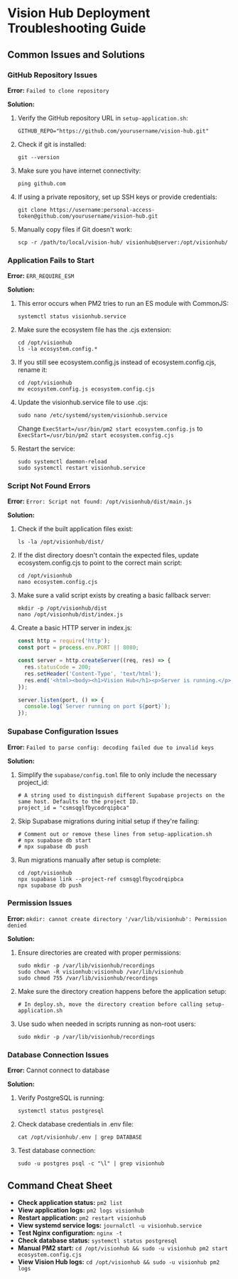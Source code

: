 
# Vision Hub Deployment Troubleshooting Guide

## Common Issues and Solutions

### GitHub Repository Issues

**Error:** `Failed to clone repository`

**Solution:**
1. Verify the GitHub repository URL in `setup-application.sh`:
   ```
   GITHUB_REPO="https://github.com/yourusername/vision-hub.git"
   ```

2. Check if git is installed:
   ```
   git --version
   ```

3. Make sure you have internet connectivity:
   ```
   ping github.com
   ```

4. If using a private repository, set up SSH keys or provide credentials:
   ```
   git clone https://username:personal-access-token@github.com/yourusername/vision-hub.git
   ```

5. Manually copy files if Git doesn't work:
   ```
   scp -r /path/to/local/vision-hub/ visionhub@server:/opt/visionhub/
   ```

### Application Fails to Start

**Error:** `ERR_REQUIRE_ESM`

**Solution:**
1. This error occurs when PM2 tries to run an ES module with CommonJS:
   ```
   systemctl status visionhub.service
   ```

2. Make sure the ecosystem file has the .cjs extension:
   ```
   cd /opt/visionhub
   ls -la ecosystem.config.*
   ```
   
3. If you still see ecosystem.config.js instead of ecosystem.config.cjs, rename it:
   ```
   cd /opt/visionhub
   mv ecosystem.config.js ecosystem.config.cjs
   ```

4. Update the visionhub.service file to use .cjs:
   ```
   sudo nano /etc/systemd/system/visionhub.service
   ```
   Change `ExecStart=/usr/bin/pm2 start ecosystem.config.js` to 
   `ExecStart=/usr/bin/pm2 start ecosystem.config.cjs`

5. Restart the service:
   ```
   sudo systemctl daemon-reload
   sudo systemctl restart visionhub.service
   ```

### Script Not Found Errors

**Error:** `Error: Script not found: /opt/visionhub/dist/main.js`

**Solution:**
1. Check if the built application files exist:
   ```
   ls -la /opt/visionhub/dist/
   ```

2. If the dist directory doesn't contain the expected files, update ecosystem.config.cjs to point to the correct main script:
   ```
   cd /opt/visionhub
   nano ecosystem.config.cjs
   ```

3. Make sure a valid script exists by creating a basic fallback server:
   ```
   mkdir -p /opt/visionhub/dist
   nano /opt/visionhub/dist/index.js
   ```
   
4. Create a basic HTTP server in index.js:
   ```javascript
   const http = require('http');
   const port = process.env.PORT || 8080;
   
   const server = http.createServer((req, res) => {
     res.statusCode = 200;
     res.setHeader('Content-Type', 'text/html');
     res.end('<html><body><h1>Vision Hub</h1><p>Server is running.</p></body></html>');
   });
   
   server.listen(port, () => {
     console.log(`Server running on port ${port}`);
   });
   ```

### Supabase Configuration Issues

**Error:** `Failed to parse config: decoding failed due to invalid keys`

**Solution:**
1. Simplify the `supabase/config.toml` file to only include the necessary project_id:
   ```
   # A string used to distinguish different Supabase projects on the same host. Defaults to the project ID.
   project_id = "csmsqglfbycodrqipbca"
   ```

2. Skip Supabase migrations during initial setup if they're failing:
   ```
   # Comment out or remove these lines from setup-application.sh
   # npx supabase db start
   # npx supabase db push
   ```

3. Run migrations manually after setup is complete:
   ```
   cd /opt/visionhub
   npx supabase link --project-ref csmsqglfbycodrqipbca
   npx supabase db push
   ```

### Permission Issues

**Error:** `mkdir: cannot create directory '/var/lib/visionhub': Permission denied`

**Solution:**
1. Ensure directories are created with proper permissions:
   ```
   sudo mkdir -p /var/lib/visionhub/recordings
   sudo chown -R visionhub:visionhub /var/lib/visionhub
   sudo chmod 755 /var/lib/visionhub/recordings
   ```

2. Make sure the directory creation happens before the application setup:
   ```
   # In deploy.sh, move the directory creation before calling setup-application.sh
   ```

3. Use sudo when needed in scripts running as non-root users:
   ```
   sudo mkdir -p /var/lib/visionhub/recordings
   ```

### Database Connection Issues

**Error:** Cannot connect to database

**Solution:**
1. Verify PostgreSQL is running:
   ```
   systemctl status postgresql
   ```

2. Check database credentials in .env file:
   ```
   cat /opt/visionhub/.env | grep DATABASE
   ```

3. Test database connection:
   ```
   sudo -u postgres psql -c "\l" | grep visionhub
   ```

## Command Cheat Sheet

- **Check application status:** `pm2 list`
- **View application logs:** `pm2 logs visionhub`
- **Restart application:** `pm2 restart visionhub`
- **View systemd service logs:** `journalctl -u visionhub.service`
- **Test Nginx configuration:** `nginx -t`
- **Check database status:** `systemctl status postgresql`
- **Manual PM2 start:** `cd /opt/visionhub && sudo -u visionhub pm2 start ecosystem.config.cjs`
- **View Vision Hub logs:** `cd /opt/visionhub && sudo -u visionhub pm2 logs`
